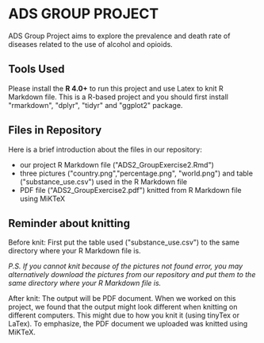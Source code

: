 # ADS GROUP PROJECT

ADS Group Project aims to explore the prevalence and death rate of diseases related to the use of alcohol and opioids.

## Tools Used

Please install the **R 4.0+** to run this project and use Latex to knit R Markdown file. This is a R-based project and you should first install "rmarkdown", "dplyr", "tidyr" and "ggplot2" package.

## Files in Repository

Here is a brief introduction about the files in our repository:

- our project R Markdown file ("ADS2_GroupExercise2.Rmd")
- three pictures ("country.png","percentage.png", "world.png") and table ("substance_use.csv") used in the R Markdown file
- PDF file ("ADS2_GroupExercise2.pdf") knitted from R Markdown file using MiKTeX

## Reminder about knitting

Before knit: First put the table used ("substance_use.csv") to the same directory where your R Markdown file is.  

*P.S. If you cannot knit because of the pictures not found error, you may alternatively download the pictures from our repository and put them to the same directory where your R Markdown file is.*

After knit: The output will be PDF document. When we worked on this project, we found that the output might look different when knitting on different computers. This might due to how you knit it (using tinyTex or LaTex). To emphasize, the PDF document we uploaded was knitted using MiKTeX.
